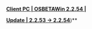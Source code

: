 **[Client PC | OSBETAWin 2.2.54 |  ](https://autopatchos.starrails.com/client/Beta/20240524111944_IhuuEu6NfLJtObzr/StarRail_2.2.54.zip)**

**[Update | 2.2.53 -> 2.2.54](https://autopatchos.starrails.com/client/hkrpg_global/game_2.2.53_2.2.54_hdiff_vTcPduNiNYcyOqnd.zip)**)**